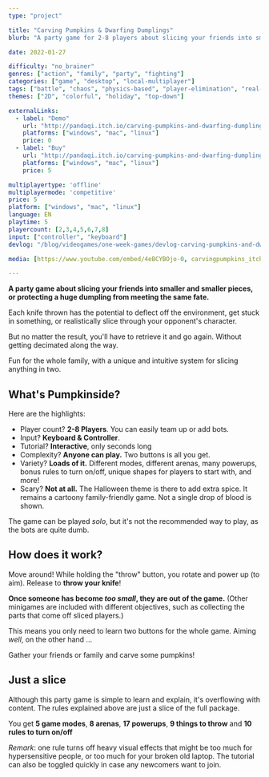 ```yaml
---
type: "project"

title: "Carving Pumpkins & Dwarfing Dumplings"
blurb: "A party game for 2-8 players about slicing your friends into smaller pieces, or preventing a huge dumpling from meeting the same fate."

date: 2022-01-27

difficulty: "no_brainer"
genres: ["action", "family", "party", "fighting"]
categories: ["game", "desktop", "local-multiplayer"]
tags: ["battle", "chaos", "physics-based", "player-elimination", "real-time", "shared-map", "game-modes", "modular", "powerups", "map-selection"]
themes: ["2D", "colorful", "holiday", "top-down"]

externalLinks:
  - label: "Demo"
    url: "http://pandaqi.itch.io/carving-pumpkins-and-dwarfing-dumplings/"
    platforms: ["windows", "mac", "linux"]
    price: 0 
  - label: "Buy"
    url: "http://pandaqi.itch.io/carving-pumpkins-and-dwarfing-dumplings/"
    platforms: ["windows", "mac", "linux"]
    price: 5

multiplayertype: 'offline'
multiplayermode: 'competitive'
price: 5
platform: ["windows", "mac", "linux"]
language: EN
playtime: 5
playercount: [2,3,4,5,6,7,8]
input: ["controller", "keyboard"]
devlog: "/blog/videogames/one-week-games/devlog-carving-pumpkins-and-dwarfing-dumplings/"

media: [https://www.youtube.com/embed/4eBCYBOjo-0, carvingpumpkins_itchlogo.webp, video/01-TrainingRavine.webm, video/02-FamilyDinner.webm, video/03-JungleAndTown.webm, video/04-SwimmingPoolAndBlackouts.webm, video/05-ForestAndPirate.webm, video/06-HauntedHouse.webm, video/07-Menus.webm, video/08-GraveyardAndTown.webm, video/09-DinnerAndRavine.webm]

---
```


**A party game about slicing your friends into smaller and smaller pieces, or protecting a huge dumpling from meeting the same fate.**

Each knife thrown has the potential to deflect off the environment, get stuck in something, or realistically slice through your opponent's character. 

But no matter the result, you'll have to retrieve it and go again. Without getting decimated along the way.

Fun for the whole family, with a unique and intuitive system for slicing anything in two.

## What's Pumpkinside?

Here are the highlights:

* Player count? **2-8 Players**. You can easily team up or add bots.
* Input? **Keyboard & Controller**.
* Tutorial? **Interactive**, only seconds long
* Complexity? **Anyone can play.** Two buttons is all you get.
* Variety? **Loads  of it.** Different modes, different arenas, many powerups, bonus rules to turn on/off, unique shapes for players to start with, and more!
* Scary? **Not at all.** The Halloween theme is there to add extra spice. It remains a cartoony family-friendly game. Not a single drop of blood is shown.

The game can be played _solo_, but it's not the recommended way to play, as the bots are quite dumb. 

## How does it work?

Move around! While holding the "throw" button, you rotate and power up (to aim). Release to **throw your knife**!

**Once someone has become _too small_, they are out of the game.** (Other minigames are included with different objectives, such as collecting the parts that come off sliced players.)

This means you only need to learn two buttons for the whole game. Aiming _well_, on the other hand ...

Gather your friends or family and carve some pumpkins!

## Just a slice

Although this party game is simple to learn and explain, it's overflowing with content. The rules explained above are just a slice of the full package.

You get **5 game modes**, **8 arenas**, **17 powerups**, **9 things to throw** and **10 rules to turn on/off**

_Remark_: one rule turns off heavy visual effects that might be too much for hypersensitive people, or too much for your broken old laptop. The tutorial can also be toggled quickly in case any newcomers want to join.